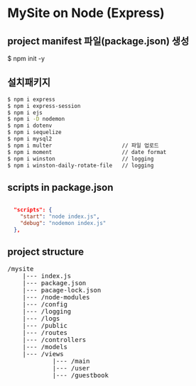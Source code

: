 # MySite on Node (Express)

## project manifest 파일(package.json) 생성
$ npm init -y

## 설치패키지
```bash
$ npm i express
$ npm i express-session
$ npm i ejs
$ npm i -D nodemon
$ npm i dotenv
$ npm i sequelize
$ npm i mysql2
$ npm i multer                      // 파일 업로드
$ npm i moment                      // date format
$ npm i winston                     // logging
$ npm i winston-daily-rotate-file   // logging

```

## scripts in package.json
```JSON

  "scripts": {
    "start": "node index.js",
    "debug": "nodemon index.js"
  },

```
## project structure
<pre>
/mysite
    |--- index.js
    |--- package.json
    |--- pacage-lock.json
    |--- /node-modules
    |--- /config
    |--- /logging
    |--- /logs
    |--- /public
    |--- /routes
    |--- /controllers
    |--- /models
    |--- /views
            |--- /main
            |--- /user
            |--- /guestbook
</pre>